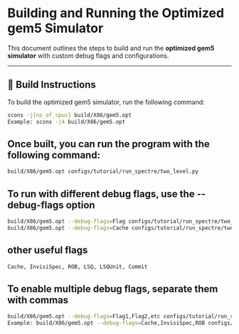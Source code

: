 # Building and Running the Optimized gem5 Simulator

This document outlines the steps to build and run the **optimized gem5 simulator** with custom debug flags and configurations.

---

## 🔧 Build Instructions

To build the optimized gem5 simulator, run the following command:

```bash
scons -j{no_of_cpus} build/X86/gem5.opt
Example: scons -j4 build/X86/gem5.opt
```


## Once built, you can run the program with the following command:

```bash
build/X86/gem5.opt configs/tutorial/run_spectre/two_level.py
```

## To run with different debug flags, use the --debug-flags option

```bash
build/X86/gem5.opt --debug-flags=Flag configs/tutorial/run_spectre/two_level.py
build/X86/gem5.opt --debug-flags=Cache configs/tutorial/run_spectre/two_level.py

```

## other useful flags
```bash
Cache, InvisiSpec, ROB, LSQ, LSQUnit, Commit
```

## To enable multiple debug flags, separate them with commas
```bash
build/X86/gem5.opt --debug-flags=Flag1,Flag2,etc configs/tutorial/run_spectre/two_level.py
Example: build/X86/gem5.opt --debug-flags=Cache,InvisiSpec,ROB configs/tutorial/run_spectre/two_level.py

